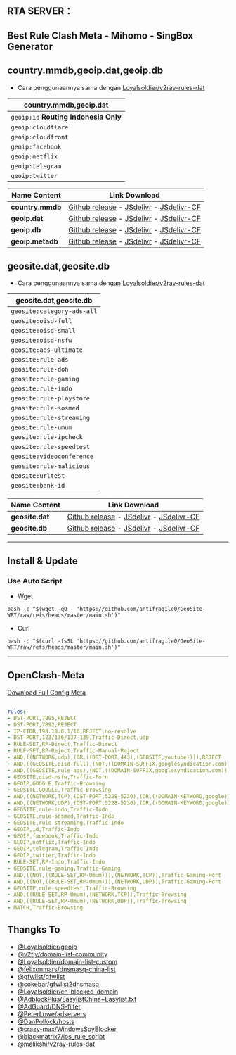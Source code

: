 ## **RTA SERVER**：

## Best Rule Clash Meta - Mihomo - SingBox Generator

## **country.mmdb,geoip.dat,geoip.db**

- Cara penggunaannya sama dengan [Loyalsoldier/v2ray-rules-dat](https://github.com/Loyalsoldier/v2ray-rules-dat)  

| country.mmdb,geoip.dat |
| ---------------- |
| `geoip:id` **Routing Indonesia Only**| 
| `geoip:cloudflare` |
| `geoip:cloudfront` | 
| `geoip:facebook` | 
| `geoip:netflix` |
| `geoip:telegram` | 
| `geoip:twitter` | 

| Name Content | Link Download |
| ------------ | ------------- |
| **country.mmdb** | [Github release](https://github.com/antifragile0/GeoSite-WRT/releases/download/latest/country.mmdb) - [JSdelivr](https://cdn.jsdelivr.net/gh/antifragile0/GeoSite-WRT@release/country.mmdb) - [JSdelivr-CF](https://testingcf.jsdelivr.net/gh/antifragile0/GeoSite-WRT@release/country.mmdb) |
| **geoip.dat** | [Github release](https://github.com/antifragile0/GeoSite-WRT/releases/download/latest/geoip.dat) - [JSdelivr](https://cdn.jsdelivr.net/gh/antifragile0/GeoSite-WRT@release/geoip.dat) - [JSdelivr-CF](https://testingcf.jsdelivr.net/gh/antifragile0/GeoSite-WRT@release/geoip.dat) |
| **geoip.db** | [Github release](https://github.com/antifragile0/GeoSite-WRT/releases/download/latest/geoip.db) - [JSdelivr](https://cdn.jsdelivr.net/gh/antifragile0/GeoSite-WRT@release/geoip.db) - [JSdelivr-CF](https://testingcf.jsdelivr.net/gh/antifragile0/GeoSite-WRT@release/geoip.db) |
| **geoip.metadb** | [Github release](https://github.com/antifragile0/GeoSite-WRT/releases/download/latest/geoip.metadb) - [JSdelivr](https://cdn.jsdelivr.net/gh/antifragile0/GeoSite-WRT@release/geoip.metadb) - [JSdelivr-CF](https://testingcf.jsdelivr.net/gh/antifragile0/GeoSite-WRT@release/geoip.metadb) |

## **geosite.dat,geosite.db**

- Cara penggunaannya sama dengan [Loyalsoldier/v2ray-rules-dat](https://github.com/Loyalsoldier/v2ray-rules-dat)  

| geosite.dat,geosite.db |
| ---------------- |
|  `geosite:category-ads-all` |
|  `geosite:oisd-full` |
|  `geosite:oisd-small` |
|  `geosite:oisd-nsfw` |
|  `geosite:ads-ultimate` |
|  `geosite:rule-ads` |
|  `geosite:rule-doh` |
|  `geosite:rule-gaming` |
|  `geosite:rule-indo` |
|  `geosite:rule-playstore` |
|  `geosite:rule-sosmed` |
|  `geosite:rule-streaming` |
|  `geosite:rule-umum` |
|  `geosite:rule-ipcheck` |
|  `geosite:rule-speedtest` |
|  `geosite:videoconference` |
|  `geosite:rule-malicious` |
|  `geosite:urltest` |
|  `geosite:bank-id` |


| Name Content | Link Download |
| ------------ | ------------- |
| **geosite.dat** | [Github release](https://github.com/antifragile0/GeoSite-WRT/releases/download/latest/geosite.dat) - [JSdelivr](https://cdn.jsdelivr.net/gh/antifragile0/GeoSite-WRT@release/geosite.dat) - [JSdelivr-CF](https://testingcf.jsdelivr.net/gh/antifragile0/GeoSite-WRT@release/geosite.dat) |
| **geosite.db** | [Github release](https://github.com/antifragile0/GeoSite-WRT/releases/download/latest/geosite.db) - [JSdelivr](https://cdn.jsdelivr.net/gh/antifragile0/GeoSite-WRT@release/geosite.db) - [JSdelivr-CF](https://testingcf.jsdelivr.net/gh/antifragile0/GeoSite-WRT@release/geosite.db) |

---
## Install & Update

### Use Auto Script
- Wget
```shell
bash -c "$(wget -qO - 'https://github.com/antifragile0/GeoSite-WRT/raw/refs/heads/master/main.sh')"
```
- Curl
```shell
bash -c "$(curl -fsSL 'https://github.com/antifragile0/GeoSite-WRT/raw/refs/heads/master/main.sh')"
```

---

## **OpenClash-Meta**

[Download Full Config Meta](https://github.com/antifragile0/Config-Open-ClashMeta?tab=readme-ov-file#----config-openclash---meta-kernel)
```yaml

rules:
- DST-PORT,7895,REJECT
- DST-PORT,7892,REJECT
- IP-CIDR,198.18.0.1/16,REJECT,no-resolve
- DST-PORT,123/136/137-139,Traffic-Direct,udp
- RULE-SET,RP-Direct,Traffic-Direct
- RULE-SET,RP-Reject,Traffic-Manual-Reject
- AND,((NETWORK,udp),(OR,((DST-PORT,443),(GEOSITE,youtube)))),REJECT
- AND,((GEOSITE,oisd-full),(NOT,((DOMAIN-SUFFIX,googlesyndication.com)))),Traffic-Ads
- AND,((GEOSITE,rule-ads),(NOT,((DOMAIN-SUFFIX,googlesyndication.com)))),Traffic-Ads
- GEOSITE,oisd-nsfw,Traffic-Porn
- GEOIP,GOOGLE,Traffic-Browsing
- GEOSITE,GOOGLE,Traffic-Browsing
- AND,((NETWORK,TCP),(DST-PORT,5228-5230),(OR,((DOMAIN-KEYWORD,google)))),Traffic-Browsing
- AND,((NETWORK,UDP),(DST-PORT,5228-5230),(OR,((DOMAIN-KEYWORD,google)))),Traffic-Browsing
- GEOSITE,rule-indo,Traffic-Indo
- GEOSITE,rule-sosmed,Traffic-Indo
- GEOSITE,rule-streaming,Traffic-Indo
- GEOIP,id,Traffic-Indo
- GEOIP,facebook,Traffic-Indo
- GEOIP,netflix,Traffic-Indo
- GEOIP,telegram,Traffic-Indo
- GEOIP,twitter,Traffic-Indo
- RULE-SET,RP-Indo,Traffic-Indo
- GEOSITE,rule-gaming,Traffic-Gaming
- AND,((NOT,((RULE-SET,RP-Umum))),(NETWORK,TCP)),Traffic-Gaming-Port
- AND,((NOT,((RULE-SET,RP-Umum))),(NETWORK,UDP)),Traffic-Gaming-Port
- GEOSITE,rule-speedtest,Traffic-Browsing
- AND,((RULE-SET,RP-Umum),(NETWORK,TCP)),Traffic-Browsing
- AND,((RULE-SET,RP-Umum),(NETWORK,UDP)),Traffic-Browsing
- MATCH,Traffic-Browsing
```

## Thangks To

- [@Loyalsoldier/geoip](https://github.com/Loyalsoldier/geoip)
- [@v2fly/domain-list-community](https://github.com/v2fly/domain-list-community)
- [@Loyalsoldier/domain-list-custom](https://github.com/Loyalsoldier/domain-list-custom)
- [@felixonmars/dnsmasq-china-list](https://github.com/felixonmars/dnsmasq-china-list)
- [@gfwlist/gfwlist](https://github.com/gfwlist/gfwlist)
- [@cokebar/gfwlist2dnsmasq](https://github.com/cokebar/gfwlist2dnsmasq)
- [@Loyalsoldier/cn-blocked-domain](https://github.com/Loyalsoldier/cn-blocked-domain)
- [@AdblockPlus/EasylistChina+Easylist.txt](https://easylist-downloads.adblockplus.org/easylistchina+easylist.txt)
- [@AdGuard/DNS-filter](https://kb.adguard.com/en/general/adguard-ad-filters#dns-filter)
- [@PeterLowe/adservers](https://pgl.yoyo.org/adservers)
- [@DanPollock/hosts](https://someonewhocares.org/hosts)
- [@crazy-max/WindowsSpyBlocker](https://github.com/crazy-max/WindowsSpyBlocker)
- [@blackmatrix7/ios_rule_script](https://github.com/blackmatrix7/ios_rule_script)
- [@malikshi/v2ray-rules-dat](https://github.com/malikshi/v2ray-rules-dat)
